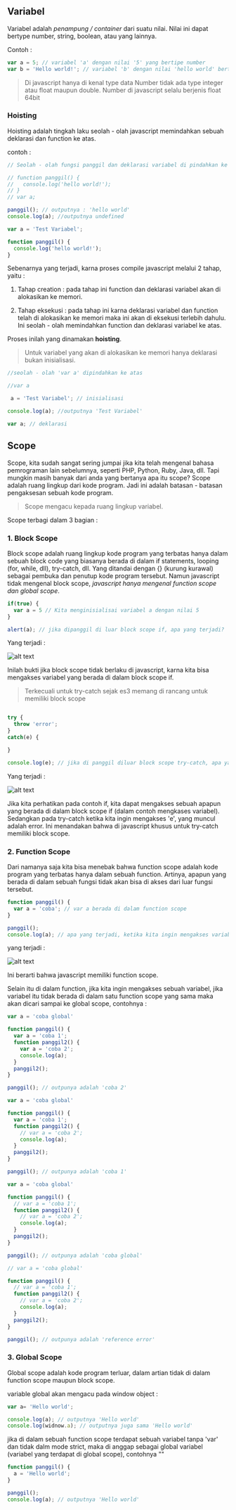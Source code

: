 ## Variabel
Variabel adalah *penampung / container* dari suatu nilai.
Nilai ini dapat bertype number, string, boolean, atau yang lainnya.

Contoh :
```javascript
var a = 5; // variabel 'a' dengan nilai '5' yang bertipe number
var b = 'Hello world!'; // variabel 'b' dengan nilai 'hello world' bertype string
```

> Di javascript hanya di kenal type data Number tidak ada type integer atau float maupun double.
Number di javascript selalu berjenis float 64bit

### Hoisting
Hoisting adalah tingkah laku seolah - olah javascript memindahkan sebuah deklarasi dan function ke atas.

contoh :

```javascript
// Seolah - olah fungsi panggil dan deklarasi variabel di pindahkan ke atas, seperti ini :

// function panggil() {
//   console.log('hello world!');
// }
// var a;

panggil(); // outputnya : 'hello world'
console.log(a); //outputnya undefined

var a = 'Test Variabel';

function panggil() {
  console.log('hello world!');
}
```

Sebenarnya yang terjadi, karna proses compile javascript melalui 2 tahap, yaitu :

1. Tahap creation : pada tahap ini function dan deklarasi variabel akan di alokasikan ke memori.

2. Tahap eksekusi : pada tahap ini karna deklarasi variabel dan function telah di alokasikan ke memori maka ini akan di eksekusi terlebih dahulu. Ini seolah - olah memindahkan function dan deklarasi variabel ke atas.

Proses inilah yang dinamakan **hoisting**.

> Untuk variabel yang akan di alokasikan ke memori hanya deklarasi bukan inisialisasi.

```javascript
//seolah - olah 'var a' dipindahkan ke atas

//var a

 a = 'Test Variabel'; // inisialisasi

console.log(a); //outputnya 'Test Variabel'

var a; // deklarasi
```

## Scope
Scope, kita sudah sangat sering jumpai jika kita telah mengenal bahasa pemrograman lain sebelumnya, seperti PHP, Python, Ruby, Java, dll.
Tapi mungkin masih banyak dari anda yang bertanya apa itu scope?
Scope adalah ruang lingkup dari kode program. Jadi ini adalah batasan - batasan pengaksesan sebuah kode program.

> Scope mengacu kepada ruang lingkup variabel.

Scope terbagi dalam 3 bagian :

### 1. Block Scope
Block scope adalah ruang lingkup kode program yang terbatas hanya dalam sebuah block code yang biasanya berada di dalam if statements, looping (for, while, dll), try-catch, dll. Yang ditandai dengan {} (kurung kurawal) sebagai pembuka dan penutup kode program tersebut.
Namun javascript tidak mengenal block scope, *javascript hanya mengenal function scope dan global scope*.


```javascript
if(true) {
  var a = 5 // Kita menginisialisai variabel a dengan nilai 5
}

alert(a); // jika dipanggil di luar block scope if, apa yang terjadi?
```
Yang terjadi :

![alt text](./img/img1-scope.png)

Inilah bukti jika block scope tidak berlaku di javascript, karna kita bisa mengakses variabel yang berada di dalam block scope if.

>Terkecuali untuk try-catch sejak es3 memang di rancang untuk memiliki block scope

```javascript

try {
  throw 'error';
}
catch(e) {

}

console.log(e); // jika di panggil diluar block scope try-catch, apa yang terjadi?
```

Yang terjadi :

![alt text](./img/img2-scope.png)

Jika kita perhatikan pada contoh if, kita dapat mengakses sebuah apapun yang berada di dalam block scope if (dalam contoh mengkases variabel). Sedangkan pada try-catch ketika kita ingin mengakses 'e', yang muncul adalah error.
Ini menandakan bahwa di javascript khusus untuk try-catch memiliki block scope.

### 2. Function Scope
Dari namanya saja kita bisa menebak bahwa function scope adalah kode program yang terbatas hanya dalam sebuah function. Artinya, apapun yang berada di dalam sebuah fungsi tidak akan bisa di akses dari luar fungsi tersebut.

```javascript
function panggil() {
  var a = 'coba'; // var a berada di dalam function scope
}

panggil();
console.log(a); // apa yang terjadi, ketika kita ingin mengakses variabel a yang berada di dalam function scope panggil?
```

yang terjadi :

![alt text](./img/img3-scope.png)

Ini berarti bahwa javascript memiliki function scope.

Selain itu di dalam function, jika kita ingin mengakses sebuah variabel, jika variabel itu tidak berada di dalam satu function scope yang sama maka akan dicari sampai ke global scope, contohnya :

```javascript
var a = 'coba global'

function panggil() {
  var a = 'coba 1';
  function panggil2() {
    var a = 'coba 2';
    console.log(a);
  }
  panggil2();
}

panggil(); // outpunya adalah 'coba 2'
```

```javascript
var a = 'coba global'

function panggil() {
  var a = 'coba 1';
  function panggil2() {
    // var a = 'coba 2';
    console.log(a);
  }
  panggil2();
}

panggil(); // outpunya adalah 'coba 1'
```

```javascript
var a = 'coba global'

function panggil() {
  // var a = 'coba 1';
  function panggil2() {
    // var a = 'coba 2';
    console.log(a);
  }
  panggil2();
}

panggil(); // outpunya adalah 'coba global'
```

```javascript
// var a = 'coba global'

function panggil() {
  // var a = 'coba 1';
  function panggil2() {
    // var a = 'coba 2';
    console.log(a);
  }
  panggil2();
}

panggil(); // outpunya adalah 'reference error'
```


### 3. Global Scope
Global scope adalah kode program terluar, dalam artian tidak di dalam function scope maupun block scope.

variable global akan mengacu pada window object :

```javascript
var a= 'Hello world';

console.log(a); // outputnya 'Hello world'
console.log(widnow.a); // outputnya juga sama 'Hello world'
```

jika di dalam sebuah function scope terdapat sebuah variabel tanpa 'var' dan tidak dalm mode strict, maka di anggap sebagai global variabel (variabel yang terdapat di global scope), contohnya ""

```javascript
function panggil() {
  a = 'Hello world';
}

panggil();
console.log(a); // outputnya 'Hello world'
```
